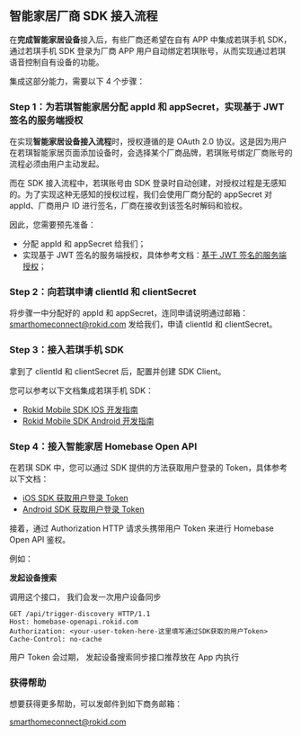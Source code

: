 ## 智能家居厂商 SDK 接入流程

在**完成智能家居设备**接入后，有些厂商还希望在自有 APP 中集成若琪手机 SDK，通过若琪手机 SDK 登录为厂商 APP 用户自动绑定若琪账号，从而实现通过若琪语音控制自有设备的功能。

集成这部分能力，需要以下 4 个步骤：

### Step 1：为若琪智能家居分配 appId 和 appSecret，实现基于 JWT 签名的服务端授权

在实现**智能家居设备接入流程**时，授权遵循的是 OAuth 2.0 协议。这是因为用户在若琪智能家居页面添加设备时，会选择某个厂商品牌，若琪账号绑定厂商账号的流程必须由用户主动发起。

而在 SDK 接入流程中，若琪账号由 SDK 登录时自动创建，对授权过程是无感知的。为了实现这种无感知的授权过程，我们会使用厂商分配的 appSecret 对 appId、厂商用户 ID 进行签名，厂商在接收到该签名时解码和验权。

因此，您需要预先准备：

* 分配 appId 和 appSecret 给我们；
* 实现基于 JWT 签名的服务端授权，具体参考文档：[基于 JWT 签名的服务端授权](../connect/rfc7519.md)；

### Step 2：向若琪申请 clientId 和 clientSecret

将步骤一中分配好的 appId 和 appSecret，连同申请说明通过邮箱：[smarthomeconnect@rokid.com](mailto:smarthomeconnect@rokid.com) 发给我们，申请 clientId 和 clientSecret。

### Step 3：接入若琪手机 SDK

拿到了 clientId 和 clientSecret 后，配置并创建 SDK Client。

您可以参考以下文档集成若琪手机 SDK：

- [Rokid Mobile SDK IOS 开发指南](https://rokid.github.io/mobile-sdk-ios-docs)
- [Rokid Mobile SDK Android 开发指南](https://rokid.github.io/mobile-sdk-android-docs)

### Step 4：接入智能家居 Homebase Open API

在若琪 SDK 中，您可以通过 SDK 提供的方法获取用户登录的 Token，具体参考以下文档：

- [iOS SDK 获取用户登录 Token](https://rokid.github.io/mobile-sdk-ios-docs/resource/43_account_info.html)
- [Android SDK 获取用户登录 Token](https://rokid.github.io/mobile-sdk-android-docs/resource/43_account_info.html)

接着，通过 Authorization HTTP 请求头携带用户 Token 来进行 Homebase Open API 鉴权。

例如：

**发起设备搜索**

调用这个接口， 我们会发一次用户设备同步

```
GET /api/trigger-discovery HTTP/1.1
Host: homebase-openapi.rokid.com
Authorization: <your-user-token-here-这里填写通过SDK获取的用户Token>
Cache-Control: no-cache
```

用户 Token 会过期， 发起设备搜索同步接口推荐放在 App 内执行


### 获得帮助

想要获得更多帮助，可以发邮件到如下商务邮箱：

[smarthomeconnect@rokid.com](mailto:smarthomeconnect@rokid.com)
